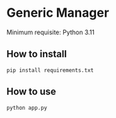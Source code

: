 # Generic Manager
Minimum requisite: Python 3.11

## How to install
````pip install requirements.txt````

## How to use
````python app.py````